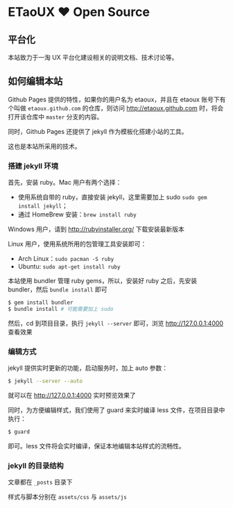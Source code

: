 # ETaoUX &hearts; Open Source

## 平台化

本站致力于一淘 UX 平台化建设相关的说明文档、技术讨论等。

## 如何编辑本站

Github Pages 提供的特性，如果你的用户名为 etaoux，并且在 etaoux 账号下有个叫做 `etaoux.github.com`
的仓库，则访问 <http://etaoux.github.com> 时，将会打开该仓库中 `master` 分支的内容。

同时，Github Pages 还提供了 jekyll 作为模板化搭建小站的工具。

这也是本站所采用的技术。

### 搭建 jekyll 环境

首先，安装 ruby。Mac 用户有两个选择：

 - 使用系统自带的 ruby，直接安装 jekyll，这里需要加上 sudo `sudo gem install jekyll`；
 - 通过 HomeBrew 安装：`brew install ruby`

Windows 用户，请到 <http://rubyinstaller.org/> 下载安装最新版本

Linux 用户，使用系统所用的包管理工具安装即可：

 - Arch Linux：`sudo pacman -S ruby`
 - Ubuntu: `sudo apt-get install ruby`

本站使用 bundler 管理 ruby gems，所以，安装好 ruby 之后，先安装 bundler，然后 `bundle install` 即可

```bash
$ gem install bundler
$ bundle install # 可能需要加上 sudo
```

然后，cd 到项目目录，执行 `jekyll --server` 即可，浏览 <http://127.0.0.1:4000> 查看效果

### 编辑方式

jekyll 提供实时更新的功能，启动服务时，加上 auto 参数：

```bash
$ jekyll --server --auto
```

就可以在 <http://127.0.0.1:4000> 实时预览效果了

同时，为方便编辑样式，我们使用了 guard 来实时编译 less 文件，在项目目录中执行：

```bash
$ guard
```

即可。less 文件将会实时编译，保证本地编辑本站样式的流畅性。

### jekyll 的目录结构

文章都在 `_posts` 目录下

样式与脚本分别在 `assets/css` 与 `assets/js`
